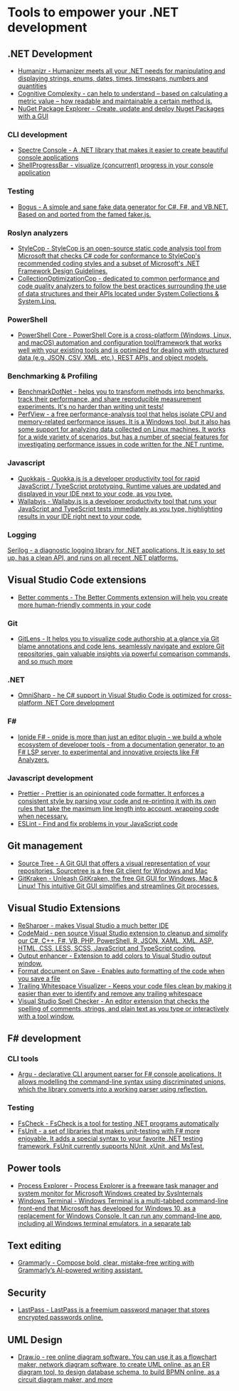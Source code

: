 # Tools to empower your .NET development

## .NET Development
* [Humanizr - Humanizer meets all your .NET needs for manipulating and displaying strings, enums, dates, times, timespans, numbers and quantities](https://humanizr.net)
* [Cognitive Complexity - can help to understand – based on calculating a metric value – how readable and maintainable a certain method is.](https://plugins.jetbrains.com/plugin/12024-cognitivecomplexity)
* [NuGet Package Explorer - Create, update and deploy Nuget Packages with a GUI](https://github.com/NuGetPackageExplorer/NuGetPackageExplorer)

### CLI development
* [Spectre Console - A .NET library that makes it easier to create beautiful console applications](https://github.com/spectreconsole/spectre.console)
* [ShellProgressBar - visualize (concurrent) progress in your console application](https://github.com/Mpdreamz/shellprogressbar)

### Testing
* [Bogus - A simple and sane fake data generator for C#, F#, and VB.NET. Based on and ported from the famed faker.js.](https://github.com/bchavez/Bogus)

### Roslyn analyzers
* [StyleCop - StyleCop is an open-source static code analysis tool from Microsoft that checks C# code for conformance to StyleCop's recommended coding styles and a subset of Microsoft's .NET Framework Design Guidelines.](https://github.com/StyleCop/StyleCop)
* [CollectionOptimizationCop - dedicated to common performance and code quality analyzers to follow the best practices surrounding the use of data structures and their APIs located under System.Collections & System.Linq.](https://github.com/hypertherm/DotNet.SystemCollections.Analyzers)

### PowerShell
* [PowerShell Core - PowerShell Core is a cross-platform (Windows, Linux, and macOS) automation and configuration tool/framework that works well with your existing tools and is optimized for dealing with structured data (e.g. JSON, CSV, XML, etc.), REST APIs, and object models.](https://github.com/PowerShell/PowerShell)

### Benchmarking & Profiling
* [BenchmarkDotNet - helps you to transform methods into benchmarks, track their performance, and share reproducible measurement experiments. It's no harder than writing unit tests!](https://github.com/dotnet/BenchmarkDotNet)
* [PerfView - a free performance-analysis tool that helps isolate CPU and memory-related performance issues. It is a Windows tool, but it also has some support for analyzing data collected on Linux machines. It works for a wide variety of scenarios, but has a number of special features for investigating performance issues in code written for the .NET runtime.](https://github.com/microsoft/perfview)

### Javascript
* [Quokkajs - Quokka.js is a developer productivity tool for rapid JavaScript / TypeScript prototyping. Runtime values are updated and displayed in your IDE next to your code, as you type.](https://quokkajs.com)
* [Wallabyjs - Wallaby.js is a developer productivity tool that runs your JavaScript and TypeScript tests immediately as you type, highlighting results in your IDE right next to your code.](https://wallabyjs.com)

### Logging
[Serilog - a diagnostic logging library for .NET applications. It is easy to set up, has a clean API, and runs on all recent .NET platforms.](https://github.com/serilog/serilog)

## Visual Studio Code extensions

* [Better comments - The Better Comments extension will help you create more human-friendly comments in your code](https://marketplace.visualstudio.com/items?itemName=aaron-bond.better-comments)

### Git
* [GitLens - It helps you to visualize code authorship at a glance via Git blame annotations and code lens, seamlessly navigate and explore Git repositories, gain valuable insights via powerful comparison commands, and so much more](https://gitlens.amod.io)

### .NET
* [OmniSharp - he C# support in Visual Studio Code is optimized for cross-platform .NET Core development](https://code.visualstudio.com/docs/languages/csharp)

### F#
* [Ionide F# - onide is more than just an editor plugin - we build a whole ecosystem of developer tools - from a documentation generator, to an F# LSP server, to experimental and innovative projects like F# Analyzers.](https://ionide.io)

### Javascript development
* [Prettier - Prettier is an opinionated code formatter. It enforces a consistent style by parsing your code and re-printing it with its own rules that take the maximum line length into account, wrapping code when necessary.](https://marketplace.visualstudio.com/items?itemName=esbenp.prettier-vscode)
* [ESLint - Find and fix problems in your JavaScript code](https://eslint.org)

## Git management
* [Source Tree - A Git GUI that offers a visual representation of your repositories. Sourcetree is a free Git client for Windows and Mac](https://www.sourcetreeapp.com)
* [GitKraken - Unleash GitKraken, the free Git GUI for Windows, Mac & Linux! This intuitive Git GUI simplifies and streamlines Git processes.](https://www.gitkraken.com)

## Visual Studio Extensions
* [ReSharper - makes Visual Studio a much better IDE](https://www.jetbrains.com/resharper/)
* [CodeMaid - pen source Visual Studio extension to cleanup and simplify our C#, C++, F#, VB, PHP, PowerShell, R, JSON, XAML, XML, ASP, HTML, CSS, LESS, SCSS, JavaScript and TypeScript coding.](https://marketplace.visualstudio.com/items?itemName=SteveCadwallader.CodeMaid)
* [Output enhancer - Extension to add colors to Visual Studio output window.](https://marketplace.visualstudio.com/items?itemName=NikolayBalakin.Outputenhancer)
* [Format document on Save - Enables auto formatting of the code when you save a file](https://marketplace.visualstudio.com/items?itemName=mynkow.FormatdocumentonSave)
* [Trailing Whitespace Visualizer - Keeps your code files clean by making it easier than ever to identify and remove any trailing whitespace](https://marketplace.visualstudio.com/items?itemName=MadsKristensen.TrailingWhitespaceVisualizer)
* [Visual Studio Spell Checker - An editor extension that checks the spelling of comments, strings, and plain text as you type or interactively with a tool window. ](https://marketplace.visualstudio.com/items?itemName=EWoodruff.VisualStudioSpellCheckerVS2017andLater)

## F# development

### CLI tools
* [Argu - declarative CLI argument parser for F# console applications. It allows modelling the command-line syntax using discriminated unions, which the library converts into a working parser using reflection.](https://fsprojects.github.io/Argu/)

### Testing
* [FsCheck - FsCheck is a tool for testing .NET programs automatically](https://fscheck.github.io/FsCheck/)
* [FsUnit - a set of libraries that makes unit-testing with F# more enjoyable. It adds a special syntax to your favorite .NET testing framework. FsUnit currently supports NUnit, xUnit, and MsTest.](https://fsprojects.github.io/FsUnit/)

## Power tools
* [Process Explorer - Process Explorer is a freeware task manager and system monitor for Microsoft Windows created by SysInternals](https://docs.microsoft.com/en-us/sysinternals/downloads/process-explorer)
* [Windows Terminal - Windows Terminal is a multi-tabbed command-line front-end that Microsoft has developed for Windows 10, as a replacement for Windows Console. It can run any command-line app, including all Windows terminal emulators, in a separate tab](https://github.com/microsoft/terminal)

## Text editing 
* [Grammarly - Compose bold, clear, mistake-free writing with Grammarly’s AI-powered writing assistant.](https://www.grammarly.com)

## Security
* [LastPass - LastPass is a freemium password manager that stores encrypted passwords online.](https://www.lastpass.com)

## UML Design
* [Draw.io - ree online diagram software. You can use it as a flowchart maker, network diagram software, to create UML online, as an ER diagram tool, to design database schema, to build BPMN online, as a circuit diagram maker, and more](https://app.diagrams.net)
